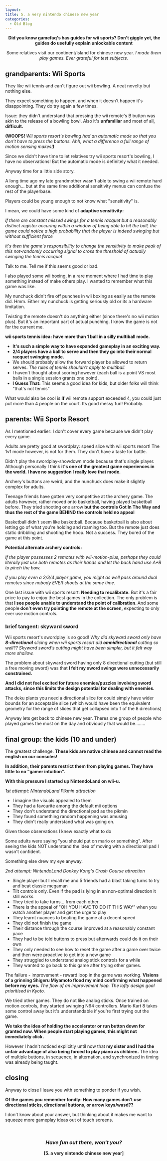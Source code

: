```yaml
---
layout:
title: 5. a very nintendo chinese new year
categories:
  - Old Blog
---
```

<p style="text-align:center;"><strong> Did you know gamefaq's has guides for wii sports?
Don't giggle yet, the guides do usefully explain unlockable content</strong></p>
<p style="text-align:center;">Some relatives visit our continent/island for chinese new year.
<em>I made them play games. Ever grateful for test subjects.</em></p>

<h2><b>grandparents: Wii Sports</b></h2>
They like wii tennis and can't figure out wii bowling. A neat novelty but nothing else.

They expect something to happen, and when it doesn't happen it's disappointing. They do try again a few times.

Issue: they didn't understand that pressing the wii remote's B button was akin to the release of a bowling bowl. Also it's <strong>unfamiliar</strong> and most of all, <strong>difficult.</strong>

<strong>(WOOPS! </strong><em>Wii sports resort's bowling had an automatic mode so that you don't have to press the buttons. Ahh, what a difference a full range of motion sensing makes!<strong>)</strong></em>

Since we didn't have time to let relatives try wii sports resort's bowling, I have no observations! But the automatic mode is definitely what it needed.

Anyway time for a little side story.

A long time ago my late grandmother wasn't able to swing a wii remote hard enough... but at the same time additional sensitivity menus can confuse the rest of the playerbase.

Players could be young enough to not know what "sensitivity" is.

I mean, we could have some kind of <strong>adaptive sensitivity:</strong>

<em>if there are constant missed swings for a tennis racquet but a reasonably distinct register occuring within a window of being able to hit the ball, the game could notice a high probability that the player is indeed swinging but without sufficient force</em>

<em>it's then the game's responsibility to change the sensitivity to make peak of this not-randomly occurring signal to cross the threshold of actually swinging the tennis racquet</em>

Talk to me. Tell me if this seems good or bad.

I also played some wii boxing, in a rare moment where I had time to play something instead of make others play. I wanted to remember what this game was like.

My nunchuck didn't fire off punches in wii boxing as easily as the remote did. Hmm. Either my nunchuck is getting seriously old or its a hardware limitation.

Twisting the remote doesn't do anything either (since there's no wii motion plus). But it's an important part of actual punching. I know the game is not for the current me.

<strong>wii sports tennis idea:</strong> <strong>have more than 1 ball in a silly multiball mode. </strong>
<ul>
	<li><strong>It's such a simple way to have expanded gameplay in an exciting way. </strong></li>
	<li><strong>2/4 players have a ball to serve and then they go into their normal racquet swinging mode.</strong></li>
	<li>We should probably allow the forward player be allowed to return serves. <em>The rules of tennis shouldn't apply to</em> <em>multiball.</em></li>
	<li>I haven't thought about scoring however (each ball is a point VS most balls in a single session grants one point).</li>
	<li><strong>I Guess That: </strong>This seems a good idea for kids, but older folks will think "that's not tennis"</li>
</ul>
What would also be cool is <strong>if</strong> wii remote support exceeded 4, you could just put more than 4 people on the court. Its good messy fun! Probably.
<h2><strong>parents: Wii Sports Resort</strong></h2>
As I mentioned earlier: I don't cover every game because we didn't play every game.

Adults are pretty good at swordplay: speed slice with wii sports resort! The 1v1 mode however, is not for them. They don't have a taste for battle.

Didn't play the swordplay-showdown mode because that's single player. Although personally I think <strong>it's one of the greatest game experiences in the world. I have no suggestion I really love that mode. </strong>

Archery's buttons are weird, and the nunchuck does make it slightly complex for adults.

Teenage friends have gotten very competitive at the archery game. The adults however, rather moved onto basketball, having played basketball before. They tried shooting one arrow <strong>but the controls Got In The Way and thus the rest of the game BEHIND the controls held no appeal</strong>

Basketball didn't seem like basketball. Because basketball is also about letting go of what you're holding and roaming too. But the remote just does static dribbling and shooting the hoop. Not a success. They bored of the game at this point.

<strong>Potential alternate archery controls:</strong>

<em>if the player possesses 2 remotes with wii-motion-plus, perhaps they could literally just use both remotes as their hands and let the back hand use A+B to pinch the bow.</em>

<em>if you play even a 2/3/4 player game, you might as well pass around dual remotes since nobody EVER shoots at the same time.</em>

One last issue with wii sports resort: <strong>Needing to recalibrate.</strong> But it's a fair price to pay to enjoy the best games in the collection. The only problem is that<strong> I see people unable to understand the point of calibration. </strong>And some people<strong> don't even try pointing the remote at the screen, </strong>expecting to only ever use motion controls.
<h3><strong>brief tangent: skyward sword</strong></h3>
Wii sports resort's swordplay is so good! <em>Why did skyward sword only have <strong>8-directional</strong> slicing when wii sports resort did <strong>omnidirectional</strong> cutting so well?? Skyward sword's cutting might have been simpler, but it felt way more shallow.</em>

The problem about skyward sword having only 8 directional cutting (but still a free moving sword) was that <strong>I felt my sword swings were unnecessarily constrained.</strong>

<strong>And I did not feel excited for future enemies/puzzles involving sword attacks, since this limits the design potential for dealing with enemies. </strong>

The deku plants you need a directional slice for could simply have wider bounds for an acceptable slice (which would have been the equivalent geometry for the range of slices that get collapsed into 1 of the 8 directions)

Anyway lets get back to chinese new year. Theres one group of people who played games the most on the day and obviously that would be........
<h2><strong>final group: the kids (10 and under)</strong></h2>
The greatest challenge. <strong>These kids are native chinese and cannot read the english on our consoles! </strong>

<strong>In addition, their parents restrict them from playing games. They have little to no "gamer intuition".</strong>

<strong>With this pressure I started up NintendoLand on wii-u.</strong>

<em>1st attempt: NintendoLand Pikmin attraction
</em>
<ul>
	<li>I imagine the visuals appealed to them</li>
	<li>They had a favourite among the default mii options</li>
	<li>They don't understand the directional pad as the pikmin</li>
	<li>They found something random happening was amusing</li>
	<li>They didn't really understand what was going on.</li>
</ul>
Given those observations I knew exactly what to do

Some adults were saying "you should put on mario or something". After seeing the kids NOT understand the idea of moving with a directional pad I wasn't confident.

Something else drew my eye anyway.

<em>2nd attempt: NintendoLand Donkey Kong's Crash Course attraction</em>
<ul>
	<li>Single player but I recall me and 5 friends had a blast taking turns to try and beat classic megaman</li>
	<li>Tilt controls only. Even if the pad is lying in an non-optimal direction it still works</li>
	<li>They tried to take turns... from each other.</li>
	<li>There is the appeal of "OH YOU HAVE TO DO IT THIS WAY" when you watch another player and get the urge to play</li>
	<li>They learnt nuances to beating the game at a decent speed</li>
	<li>They did not finish the game</li>
	<li>Their distance through the course improved at a reasonably constant pace</li>
	<li>They had to be told buttons to press but afterwards could do it on their own</li>
	<li>They only needed to see how to reset the game after a game over twice and then were proactive to get into a new game</li>
	<li>They struggled to understand analog stick controls for a while</li>
	<li>They wanted to go back to this game after trying other games.</li>
</ul>
The failure - improvement - reward loop in the game was working. <strong>Visions of a grinning Shigeru Miyamoto flood my mind confirming what happened before my eyes. </strong><em>The flow of an improvement loop. The lofty design goal prioritised in Kyoto.</em>

We tried other games. They do not like analog sticks. Once trained on motion controls, they started swinging N64 controllers. Mario Kart 8 takes some control away but it's understandable if you're first trying out the game.

<strong>We take the idea of holding the accelerator or run button down for granted now. When people start playing games, this might not immediately click.</strong>

However I hadn't noticed explicitly until now that <strong>my sister and I had the unfair advantage of also being forced to play piano as children.</strong> The idea of multiple buttons, in sequence, in alternation, and synchronized in timing was already being taught.
<h2><strong>closing</strong></h2>
Anyway to close I leave you with something to ponder if you wish.

<strong>Of the games you remember fondly: How many games don't use directional sticks, directional buttons, or arrow keys/wasd??</strong>

I don't know about your answer, but thinking about it makes me want to squeeze more gameplay ideas out of touch screens.

&nbsp;
<h3 style="text-align:center;"><em><strong>Have fun out there, won't you?</strong></em></h3>
<p style="text-align:center;"><strong>[5. a very nintendo chinese new year]</strong></p>
